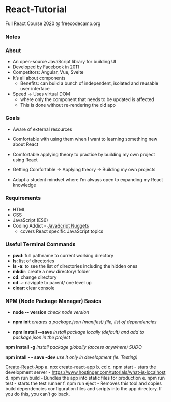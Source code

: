 # React-Tutorial
Full React Course 2020 @ freecodecamp.org 

### Notes

### About
- An open-source JavaScript library for building UI
- Developed by Facebook in 2011
- Competitors: Angular, Vue, Svelte
- It’s all about components
    -  Benefits: can build a bunch of independent, isolated and reusable user interface 
- Speed -> Uses virtual DOM
    -  where only the component that needs to be updated is affected
    -  This is done without re-rendering the old app 

### Goals 
- Aware of external resources 
- Comfortable with using them when I want to learning something new about React 
- Comfortable applying theory to practice by building my own project using React 

- Getting Comfortable -> Applying theory -> Building my own projects 
- Adapt a student mindset where I’m always open to expanding my React knowledge

### Requirements
- HTML
- CSS
- JavaScript (ES6)
- Coding Addict - [JavaScript Nuggets](https://www.youtube.com/playlist?list=PLnHJACx3NwAfRUcuKaYhZ6T5NRIpzgNGJ)
    - covers React specific JavaScript topics
    
### Useful Terminal Commands 
- **pwd**: full pathname to current working directory
- **ls**: list of directories
- **ls -a**: to see the list of directories including the hidden ones 
- **mkdir**: create a new directory/ folder 
- **cd**:  change directory 
- **cd ..:** navigate to parent/ one level up
- **clear**: clear console

### NPM (Node Package Manager) Basics 
- **node -- version**
*check node version*

- **npm init**
*creates a package.json (manifest) file, list of dependencies*

- **npm install <package name> --save**
*install package locally (default) and add to package.json in the project* 

**npm install <package name> -g**
 *install package globally (access anywhere) SUDO*

**npm intall <package name> - - save -dev**
 *use it only in development (ie. Testing)*  



[Create-React-App](https://github.com/john-smilga/react-basics-2020)
a. npx create-react-app <file name>
b. cd <file name>
c. npm start
    - stars the development server
    - https://www.hostinger.com/tutorials/what-is-localhost    
d. npm run build 
    - Bundles the app into static files for production
e. npm run test 
    - starts the test runner 
f. npm run eject 
    - Removes this tool and copies build dependencies configuration files and scripts into the app directory. If you do this, you can’t go back. 
